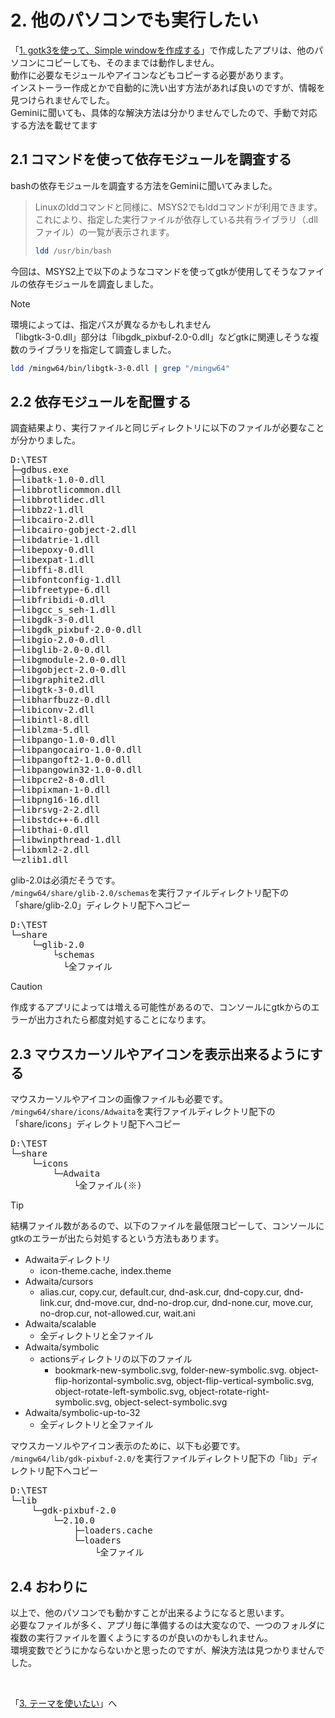 # 2. 他のパソコンでも実行したい
「[1. gotk3を使って、Simple windowを作成する](../01/README.md)」で作成したアプリは、他のパソコンにコピーしても、そのままでは動作しません。  
動作に必要なモジュールやアイコンなどもコピーする必要があります。  
インストーラー作成とかで自動的に洗い出す方法があれば良いのですが、情報を見つけられませんでした。  
Geminiに聞いても、具体的な解決方法は分かりませんでしたので、手動で対応する方法を載せてます

## 2.1 コマンドを使って依存モジュールを調査する
bashの依存モジュールを調査する方法をGeminiに聞いてみました。
> Linuxのlddコマンドと同様に、MSYS2でもlddコマンドが利用できます。
> これにより、指定した実行ファイルが依存している共有ライブラリ（.dllファイル）の一覧が表示されます。
> ```bash
> ldd /usr/bin/bash
> ```
今回は、MSYS2上で以下のようなコマンドを使ってgtkが使用してそうなファイルの依存モジュールを調査しました。  
> [!NOTE]  
> 環境によっては、指定パスが異なるかもしれません  
> 「libgtk-3-0.dll」部分は「libgdk_pixbuf-2.0-0.dll」などgtkに関連しそうな複数のライブラリを指定して調査しました。
```bash
ldd /mingw64/bin/libgtk-3-0.dll | grep "/mingw64"
```

## 2.2 依存モジュールを配置する
調査結果より、実行ファイルと同じディレクトリに以下のファイルが必要なことが分かりました。  

<pre>
D:\TEST
├─gdbus.exe
├─libatk-1.0-0.dll
├─libbrotlicommon.dll
├─libbrotlidec.dll
├─libbz2-1.dll
├─libcairo-2.dll
├─libcairo-gobject-2.dll
├─libdatrie-1.dll
├─libepoxy-0.dll
├─libexpat-1.dll
├─libffi-8.dll
├─libfontconfig-1.dll
├─libfreetype-6.dll
├─libfribidi-0.dll
├─libgcc_s_seh-1.dll
├─libgdk-3-0.dll
├─libgdk_pixbuf-2.0-0.dll
├─libgio-2.0-0.dll
├─libglib-2.0-0.dll
├─libgmodule-2.0-0.dll
├─libgobject-2.0-0.dll
├─libgraphite2.dll
├─libgtk-3-0.dll
├─libharfbuzz-0.dll
├─libiconv-2.dll
├─libintl-8.dll
├─liblzma-5.dll
├─libpango-1.0-0.dll
├─libpangocairo-1.0-0.dll
├─libpangoft2-1.0-0.dll
├─libpangowin32-1.0-0.dll
├─libpcre2-8-0.dll
├─libpixman-1-0.dll
├─libpng16-16.dll
├─librsvg-2-2.dll
├─libstdc++-6.dll
├─libthai-0.dll
├─libwinpthread-1.dll
├─libxml2-2.dll
└─zlib1.dll
</pre>
glib-2.0は必須だそうです。  
`/mingw64/share/glib-2.0/schemas`を実行ファイルディレクトリ配下の「share/glib-2.0」ディレクトリ配下へコピー
<pre>
D:\TEST
└─share
    └─glib-2.0
        └schemas
          └全ファイル
</pre>

> [!CAUTION]
> 作成するアプリによっては増える可能性があるので、コンソールにgtkからのエラーが出力されたら都度対処することになります。

## 2.3 マウスカーソルやアイコンを表示出来るようにする
マウスカーソルやアイコンの画像ファイルも必要です。  
`/mingw64/share/icons/Adwaita`を実行ファイルディレクトリ配下の「share/icons」ディレクトリ配下へコピー
<pre>
D:\TEST
└─share
    └─icons
        └─Adwaita
            └全ファイル(※)
</pre>
> [!TIP]
> 結構ファイル数があるので、以下のファイルを最低限コピーして、コンソールにgtkのエラーが出たら対処するという方法もあります。
> - Adwaitaディレクトリ
>   - icon-theme.cache, index.theme
> - Adwaita/cursors
>   - alias.cur, copy.cur, default.cur, dnd-ask.cur, dnd-copy.cur, dnd-link.cur, dnd-move.cur, dnd-no-drop.cur, dnd-none.cur, move.cur, no-drop.cur, not-allowed.cur, wait.ani
> - Adwaita/scalable
>   - 全ディレクトリと全ファイル
> - Adwaita/symbolic
>   - actionsディレクトリの以下のファイル
>     - bookmark-new-symbolic.svg, folder-new-symbolic.svg. object-flip-horizontal-symbolic.svg, object-flip-vertical-symbolic.svg, object-rotate-left-symbolic.svg, object-rotate-right-symbolic.svg, object-select-symbolic.svg
> - Adwaita/symbolic-up-to-32
>   - 全ディレクトリと全ファイル
  
マウスカーソルやアイコン表示のために、以下も必要です。  
`/mingw64/lib/gdk-pixbuf-2.0/`を実行ファイルディレクトリ配下の「lib」ディレクトリ配下へコピー
<pre>
D:\TEST
└─lib
    └─gdk-pixbuf-2.0
        └─2.10.0
            ├─loaders.cache
            └─loaders
                └全ファイル
</pre>

## 2.4 おわりに
以上で、他のパソコンでも動かすことが出来るようになると思います。  
必要なファイルが多く、アプリ毎に準備するのは大変なので、一つのフォルダに複数の実行ファイルを置くようにするのが良いのかもしれません。  
環境変数でどうにかならないかと思ったのですが、解決方法は見つかりませんでした。  

</br>

「[3. テーマを使いたい](../03/README.md)」へ
